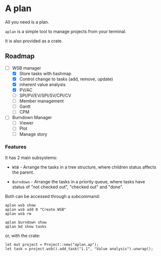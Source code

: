 # A plan

All you need is a plan.

`aplan` is a simple tool to manage projects from your terminal.

It is also provided as a crate.

## Roadmap

- [ ] WSB manager
  - [x] Store tasks with hashmap
  - [x] Control change to tasks (add, remove, update)
  - [x] inherent value analysis
  - [x] PV/AC
  - [ ] SPI/PV/EV/SPI/SV/CPI/CV
  - [ ] Member management
  - [ ] Gantt
  - [ ] CPM
- [ ] Burndown Manager
  - [ ] Viewer
  - [ ] Plot
  - [ ] Manage story

### Features

It has 2 main subsystems:

* `WSB` - Arrange the tasks in a tree structure, where children status affects the parent.

* `Burndown` - Arrange the tasks in a priority queue, where tasks have status of "not checked out", "checked out" and "done".

Both can be accessed through a subcommand:

```
aplan wsb show
aplan wsb add 0 "Create WSB"
aplan wsb rm

aplan burndown show
aplan bd show tasks
```

or, with the crate:

```
let mut project = Project::new("aplan.ap");
let task = project.wsb().add_task("1.1", "Value analysis").unwrap();
```
